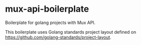 # mux-api-boilerplate
Boilerplate for golang projects with Mux API.

This boilerplate uses Golang standards project layout defined on https://github.com/golang-standards/project-layout. 